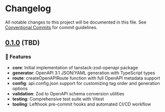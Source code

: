 # Changelog

All notable changes to this project will be documented in this file. See [Conventional Commits](https://conventionalcommits.org) for commit guidelines.

## [0.1.0](https://github.com/yourusername/tanstack-zod-openapi/releases/tag/v0.1.0) (TBD)

### 🚀 Features

* **core**: Initial implementation of tanstack-zod-openapi package
* **generator**: OpenAPI 3.1 JSON/YAML generation with TypeScript types
* **route**: createOpenAPIRoute function with full OpenAPI metadata support
* **config**: api.config.json support for customizing tag order and generation options
* **validation**: Zod to OpenAPI schema conversion utilities
* **testing**: Comprehensive test suite with Vitest
* **tooling**: Lefthook pre-commit hooks and automated CI/CD workflow